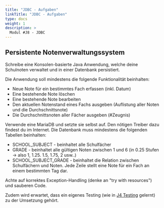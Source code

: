 ```yaml
---
title: "JDBC - Aufgaben"
linkTitle: "JDBC - Aufgaben"
type: docs
weight: 1
description: >
  Modul #J8 - JDBC
---
```


## Persistente Notenverwaltungssystem
Schreibe eine Konsolen-basierte Java Anwendung, welche deine Schulnoten verwaltet und in einer Datenbank persistiert.

Die Anwendung soll mindestens die folgende Funktionalität beinhalten:
- Neue Note für ein bestimmtes Fach erfassen (inkl. Datum)
- Eine bestehende Note löschen
- Eine bestehende Note bearbeiten
- Den aktuellen Notenstand eines Fachs ausgeben (Auflistung aller Noten und die Durchschnittsnote)
- Die Durchschnittsnoten aller Fächer ausgeben (#Zeugnis)

Verwende eine MariaDB und setzte sie selbst auf. Den nötigen Treiber dazu findest du im Internet.
Die Datenbank muss mindestens die folgenden Tabellen beinhalten:
- SCHOOL_SUBJECT - beinhaltet alle Schulfächer
- GRADE - beinhaltet alle gültigen Noten zwischen 1 und 6 (in 0.25 Stufen -> also 1, 1.25. 1.5, 1.75, 2 usw..)
- SCHOOL_SUBJECT_GRADE - beinhaltet die Relation zwischen Schulfächern und Noten. Jede Zeile stellt eine Note für ein Fach an einem bestimmten Tag dar.

Achte auf korrektes Exception-Handling (denke an "try with resources") und sauberen Code.

Zudem wird erwartet, dass ein eigenes Testing (wie in [J4 Testing](../../../../docs/java/java-testing) gelernt) zu der Umsetzung gehört.

